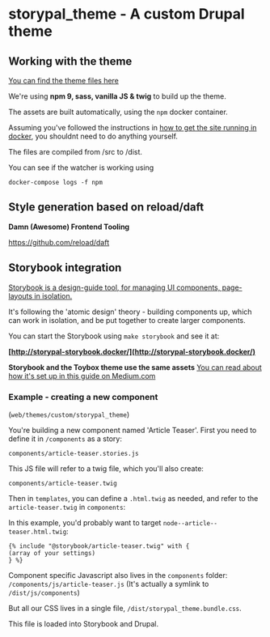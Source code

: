# storypal_theme - A custom Drupal theme

## Working with the theme

[You can find the theme files here](../web/themes/custom/storypal_theme)

We're using **npm 9, sass, vanilla JS & twig** to build up the theme.

The assets are built automatically, using the `npm` docker container.

Assuming you've followed the instructions in [how to get the site running in docker](docker.md),
you shouldnt need to do anything yourself.

The files are compiled from /src to /dist.

You can see if the watcher is working using
```shell
docker-compose logs -f npm
```

## Style generation based on reload/daft
**Damn (Awesome) Frontend Tooling**

https://github.com/reload/daft

## Storybook integration

[Storybook is a design-guide tool, for managing UI components, page-layouts in isolation.](https://storybook.js.org/)

It's following the 'atomic design' theory - building components up, which can work in isolation, and be put together to create larger components.

You can start the Storybook using `make storybook` and see it at:

**[http://storypal-storybook.docker/](http://storypal-storybook.docker/)**

**Storybook and the Toybox theme use the same assets**
[You can read about how it's set up in this guide on Medium.com](https://medium.com/@askibinski/integrating-storybook-with-drupal-ddabfc6c2f9d
)

### Example - creating a new component
(`web/themes/custom/storypal_theme`)

You're building a new component named 'Article Teaser'.
First you need to define it in `/components` as a story:

`components/article-teaser.stories.js`

This JS file will refer to a twig file, which you'll also create:

`components/article-teaser.twig`

Then in `templates`, you can define a `.html.twig` as needed, and refer to the `article-teaser.twig` in `components`:

In this example, you'd probably want to target `node--article--teaser.html.twig`:
```
{% include "@storybook/article-teaser.twig" with {
(array of your settings)
} %}
```

Component specific Javascript also lives in the `components` folder:
`/components/js/article-teaser.js` (It's actually a symlink to `/dist/js/components`)

But all our CSS lives in a single file, `/dist/storypal_theme.bundle.css`.

This file is loaded into Storybook and Drupal.
